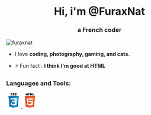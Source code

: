 <h1 align="center">Hi, i'm @FuraxNat</h1>
<h3 align="center">a French coder</h3>

<p align="left"> <img src="https://komarev.com/ghpvc/?username=furaxnat&label=Profile%20views&color=0e75b6&style=flat" alt="furaxnat" /> </p>

- I love **coding, photography, gaming, and cats.**

- ⚡ Fun fact : **I think I'm good at HTML**

<h3 align="left">Languages and Tools:</h3>
<p align="left"> <a href="https://www.w3schools.com/css/" target="_blank" rel="noreferrer"> <img src="https://raw.githubusercontent.com/devicons/devicon/master/icons/css3/css3-original-wordmark.svg" alt="css3" width="40" height="40"/> </a> <a href="https://www.w3.org/html/" target="_blank" rel="noreferrer"> <img src="https://raw.githubusercontent.com/devicons/devicon/master/icons/html5/html5-original-wordmark.svg" alt="html5" width="40" height="40"/> </a> </p>
